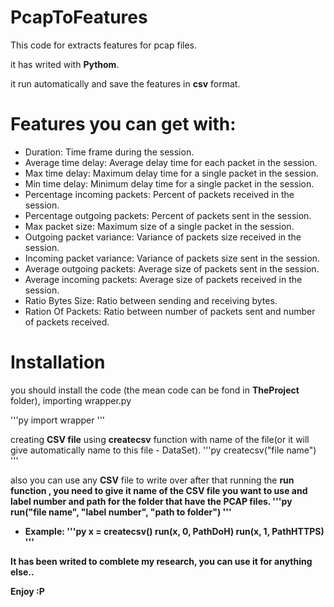 # PcapToFeatures

This code for extracts features for pcap files.

it has writed with <b>Pythom</b>.

it run automatically and save the features in <b>csv</b> format.

# Features you can get with:
* Duration: Time frame during the session.
* Average time delay: Average delay time for each packet in the session.
* Max time delay: Maximum delay time for a single packet in the session.
* Min time delay: Minimum delay time for a single packet in the session.
* Percentage incoming packets: Percent of packets received in the session.
* Percentage outgoing packets: Percent of packets sent in the session.
* Max packet size: Maximum size of a single packet in the session.
* Outgoing packet variance: Variance of packets size received in the session.
* Incoming packet variance: Variance of packets size sent in the session.
* Average outgoing packets: Average size of packets sent in the session.
* Average incoming packets: Average size of packets received in the session.
* Ratio Bytes Size: Ratio between sending and receiving bytes.
* Ration Of Packets: Ratio between number of packets sent and number of packets received.

# Installation
you should install the code (the mean code can be fond in <b>TheProject</b> folder), importing wrapper.py

'''py
import wrapper
'''

creating <b>CSV file</b> using <b>createcsv</b> function with name of the file(or it will give automatically name to this file - DataSet).
'''py
  createcsv("file name")
'''

also you can use any <b>CSV</b> file to write over
after that running the <b>run<b> function , you need to give it name of the CSV file you want to use and label number and path for the folder that have the PCAP files.
'''py
  run("file name", "label number", "path to folder")
'''
 
* Example:
'''py
  x = createcsv()
  run(x, 0, PathDoH)
  run(x, 1, PathHTTPS)
'''
 


It has been writed to comblete my research, you can use it for anything else..

Enjoy :P
